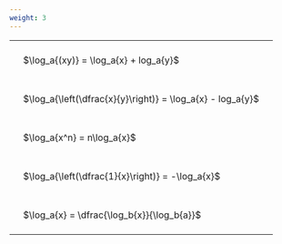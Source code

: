 ```yaml
---
weight: 3
---
```


<style type="text/css">
#T_0ba26 th.col_heading {
  text-align: left;
  font-size: 1em;
}
#T_0ba26 td {
  text-align: left;
  font-size: 1em;
  padding: 1.5em;
}
</style>
<table id="T_0ba26">
  <thead>
  </thead>
  <tbody>
    <tr>
      <td id="T_0ba26_row0_col0" class="data row0 col0" >$\log_a{(xy)} = \log_a{x} + log_a{y}$</td>
    </tr>
    <tr>
      <td id="T_0ba26_row1_col0" class="data row1 col0" >$\log_a{\left(\dfrac{x}{y}\right)} = \log_a{x} - log_a{y}$</td>
    </tr>
    <tr>
      <td id="T_0ba26_row2_col0" class="data row2 col0" >$\log_a{x^n} = n\log_a{x}$</td>
    </tr>
    <tr>
      <td id="T_0ba26_row3_col0" class="data row3 col0" >$\log_a{\left(\dfrac{1}{x}\right)} = -\log_a{x}$</td>
    </tr>
    <tr>
      <td id="T_0ba26_row4_col0" class="data row4 col0" >$\log_a{x} = \dfrac{\log_b{x}}{\log_b{a}}$</td>
    </tr>
  </tbody>
</table>
